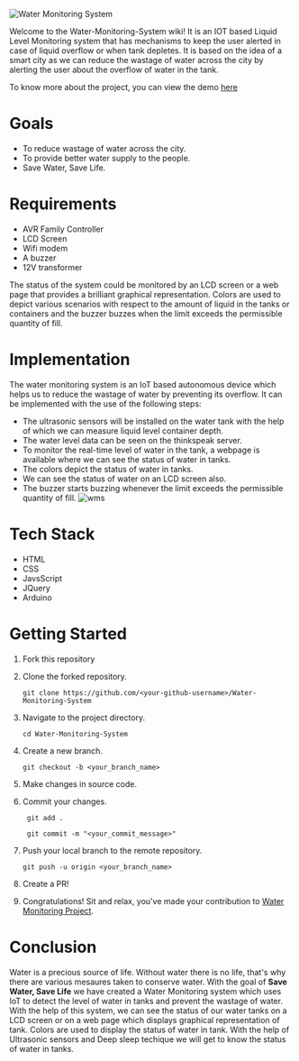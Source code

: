 ![Water Monitoring System](https://raw.githubusercontent.com/vinitshahdeo/Water-Monitoring-System/master/docs/logo.gif)

Welcome to the Water-Monitoring-System wiki! It is an IOT based Liquid Level Monitoring system that has mechanisms to keep the user alerted in case of liquid overflow or when tank depletes. It is based on the idea of a smart city as we can reduce the wastage of water across the city by alerting the user about the overflow of water in the tank.

To know more about the project, you can view the demo [here](https://vinitshahdeo.github.io/Water-Monitoring-System/src/home.html)

# Goals
* To reduce wastage of water across the city.
* To provide better water supply to the people.
* Save Water, Save Life.

# Requirements
* AVR Family Controller
* LCD Screen
* Wifi modem
* A buzzer
* 12V transformer

The status of the system could be monitored by an LCD screen or a web page that
provides a brilliant graphical representation. Colors are used to depict various scenarios
with respect to the amount of liquid in the tanks or containers and the buzzer buzzes
when the limit exceeds the permissible quantity of fill.

# Implementation
The water monitoring system is an IoT based autonomous device which helps us to reduce the wastage of water by preventing its overflow. It can be implemented with the use of the following steps:

* The ultrasonic sensors will be installed on the water tank with the help of which we can measure liquid level container depth.
* The water level data can be seen on the thinkspeak server.
* To monitor the real-time level of water in the tank, a webpage is available where we can see the status of water in tanks.
* The colors depict the status of water in tanks.
* We can see the status of water on an LCD screen also.
* The buzzer starts buzzing whenever the limit exceeds the permissible quantity of fill. 
![wms](https://user-images.githubusercontent.com/30996074/76166424-74b7c780-6184-11ea-95ff-6b7f8c0467b0.jpg)

# Tech Stack

* HTML
* CSS
* JavsScript
* JQuery
* Arduino

# Getting Started

1. Fork this repository
2. Clone the forked repository.
   
   `git clone https://github.com/<your-github-username>/Water-Monitoring-System`

3. Navigate to the project directory.

   `cd Water-Monitoring-System`

4. Create a new branch.
 
   `git checkout -b <your_branch_name>`

5. Make changes in source code.

6. Commit your changes.

    ` git add .`

    ` git commit -m "<your_commit_message>"`

7. Push your local branch to the remote repository.

    `git push -u origin <your_branch_name>`

8. Create a PR!

9.  Congratulations! Sit and relax, you've made your contribution to [Water Monitoring Project](https://vinitshahdeo.github.io/Water-Monitoring-System/).


# Conclusion

Water is a precious source of life. Without water there is no life, that's why there are various mesaures taken to conserve water. With the goal of **Save Water, Save Life** we have created a Water Monitoring system which uses IoT to detect the level of water in tanks and prevent the wastage of water. With the help of this system, we can see the status of our water tanks on a LCD screen or on a web page which displays graphical representation of tank. Colors are used to display the status of water in tank. With the help of Ultrasonic sensors and Deep sleep techique we will get to know the status of water in tanks.  


